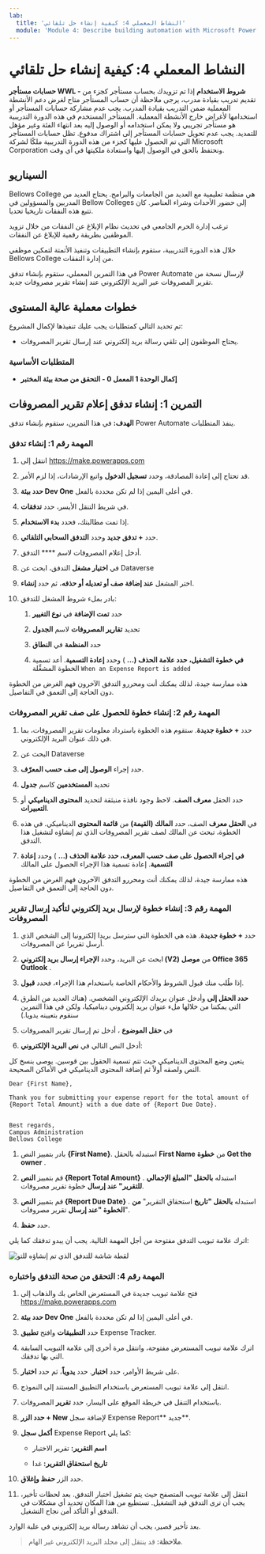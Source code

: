 ```yaml
---
lab:
  title: 'النشاط المعملي 4: كيفية إنشاء حل تلقائي'
  module: 'Module 4: Describe building automation with Microsoft Power Automate'
---
```


# النشاط المعملي 4: كيفية إنشاء حل تلقائي

**حسابات مستأجر WWL - شروط الاستخدام** إذا تم تزويدك بحساب مستأجر كجزء من تقديم تدريب بقيادة مدرب، يرجى ملاحظة أن حساب المستأجر متاح لغرض دعم الأنشطة المعملية ضمن التدريب بقيادة المدرب. يجب عدم مشاركة حسابات المستأجر أو استخدامها لأغراض خارج الأنشطة المعملية. المستأجر المستخدم في هذه الدورة التدريبية هو مستأجر تجريبي ولا يمكن استخدامه أو الوصول إليه بعد انتهاء الفئة وغير مؤهل للتمديد. يجب عدم تحويل حسابات المستأجر إلى اشتراك مدفوع. تظل حسابات المستأجر التي تم الحصول عليها كجزء من هذه الدورة التدريبية ملكًا لشركة Microsoft Corporation ونحتفظ بالحق في الوصول إليها واستعادة ملكيتها في أي وقت. 

## السيناريو

Bellows College هي منظمة تعليمية مع العديد من الجامعات والبرامج. يحتاج العديد من المدربين والمسؤولين في Bellow Colleges إلى حضور الأحداث وشراء العناصر. كان تتبع هذه النفقات تاريخيا تحديا. 

ترغب إدارة الحرم الجامعي في تحديث نظام الإبلاغ عن النفقات من خلال تزويد الموظفين بطريقة رقمية للإبلاغ عن النفقات. 

خلال هذه الدورة التدريبية، ستقوم بإنشاء التطبيقات وتنفيذ الأتمتة لتمكين موظفي Bellows College من إدارة النفقات. 

في هذا التمرين المعملي، ستقوم بإنشاء تدفق Power Automate لإرسال نسخة من تقرير المصروفات عبر البريد الإلكتروني عند إنشاء تقرير مصروفات جديد.

## خطوات معملية عالية المستوى

تم تحديد التالي كمتطلبات يجب عليك تنفيذها لإكمال المشروع:

- يحتاج الموظفون إلى تلقي رسالة بريد إلكتروني عند إرسال تقرير المصروفات. 

### المتطلبات الأساسية

- **إكمال الوحدة 1 المعمل 0 - التحقق من صحة بيئة المختبر**

## التمرين 1: إنشاء تدفق إعلام تقرير المصروفات

**الهدف:** في هذا التمرين، ستقوم بإنشاء تدفق Power Automate ينفذ المتطلبات. 

### المهمة رقم 1: إنشاء تدفق

1. انتقل إلى https://make.powerapps.com

1. قد تحتاج إلى إعادة المصادقة، وحدد **تسجيل الدخول** واتبع الإرشادات، إذا لزم الأمر.

1. **حدد بيئة Dev One** في أعلى اليمين إذا لم تكن محددة بالفعل.

1. في شريط التنقل الأيسر، حدد **تدفقات**.

1. إذا تمت مطالبتك، فحدد **بدء الاستخدام**.

1. حدد **+ تدفق جديد** وحدد **التدفق السحابي التلقائي**.

1. أدخل إعلام المصروفات لاسم **** التدفق.

1. في **اختيار مشغل** التدفق، ابحث عن Dataverse

1. اختر المشغل **عند إضافة صف أو تعديله أو حذفه**، ثم حدد **إنشاء**.

1. بادر بملء شروط المشغل للتدفق:

    1. حدد **تمت الإضافة** في **نوع التغيير**
    
    1. تحديد **تقارير المصروفات** لاسم **الجدول**

    1. حدد **المنظمة** في **النطاق**

    1. **في خطوة التشغيل، حدد علامة الحذف (...** ) وحدد **إعادة التسمية**. أعد تسمية الخطوة المشغِّلة `When an Expense Report is added` 

هذه ممارسة جيدة، لذلك يمكنك أنت ومحررو التدفق الآخرون فهم الغرض من الخطوة دون الحاجة إلى التعمق في التفاصيل.

### المهمة رقم 2: إنشاء خطوة للحصول على صف تقرير المصروفات

1. حدد **+ خطوة جديدة**. ستقوم هذه الخطوة باسترداد معلومات تقرير المصروفات، بما في ذلك عنوان البريد الإلكتروني.

1. البحث عن Dataverse

1. حدد إجراء **الوصول إلى صف حسب المعرّف**.

1. تحديد **المستخدمين** كاسم **جدول**

1. حدد الحقل **معرف الصف**. لاحظ وجود نافذة منبثقة لتحديد **المحتوى الديناميكي** أو **التعبيرات**.

1. في **الحقل معرف** الصف، حدد **المالك (القيمة)** من **قائمة المحتوى** الديناميكي. في هذه الخطوة، تبحث عن المالك لصف تقرير المصروفات الذي تم إنشاؤه لتشغيل هذا التدفق. 

1. **في إجراء **الحصول على صف حسب المعرف**، حدد علامة الحذف (...** ) وحدد **إعادة التسمية**. إعادة تسمية هذا الإجراء الحصول على المالك

هذه ممارسة جيدة، لذلك يمكنك أنت ومحررو التدفق الآخرون فهم الغرض من الخطوة دون الحاجة إلى التعمق في التفاصيل.

### المهمة رقم 3: إنشاء خطوة لإرسال بريد إلكتروني لتأكيد إرسال تقرير المصروفات

1. حدد **+ خطوة جديدة**. هذه هي الخطوة التي سترسل بريدا إلكترونيا إلى الشخص الذي أرسل تقريرا عن المصروفات.

1. ابحث عن البريد، وحدد **الإجراء إرسال بريد إلكتروني (V2)** من **موصل Office 365 Outlook** .

1. إذا طُلب منك قبول الشروط والأحكام الخاصة باستخدام هذا الإجراء، فحدد **قبول**.

1. **حدد الحقل إلى** وأدخل عنوان بريدك الإلكتروني الشخصي. (هناك العديد من الطرق التي يمكننا من خلالها ملء عنوان بريد إلكتروني ديناميكيا، ولكن في هذا التمرين سنقوم بتعيينه يدويا.)  

1. في **حقل الموضوع** ، أدخل تم إرسال تقرير المصروفات

1. أدخل النص التالي في **نص البريد الإلكتروني**:

يتعين وضع المحتوى الديناميكي حيث تتم تسمية الحقول بين قوسين. يوصى بنسخ كل النص ولصقه أولاً ثم إضافة المحتوى الديناميكي في الأماكن الصحيحة.

    Dear {First Name},
    
    Thank you for submitting your expense report for the total amount of {Report Total Amount} with a due date of {Report Due Date}.
    
     
    Best regards,
    Campus Administration
    Bellows College

1. بادر بتمييز النص **{First Name}**. استبدله بالحقل **First Name** من **خطوة Get the owner** .

1. قم بتمييز **النص {Report Total Amount}** . استبدله **بالحقل **"المبلغ** الإجمالي للتقرير" عند إرسال** خطوة تقرير مصروفات.

1. قم بتمييز **النص {Report Due Date}** . استبدله **بالحقل "تاريخ** استحقاق التقرير" **من الخطوة "عند إرسال** تقرير مصروفات".

1. حدد **حفظ**.

اترك علامة تبويب التدفق مفتوحة من أجل المهمة التالية. يجب أن يبدو تدفقك كما يلي:

![لقطة شاشة للتدفق الذي تم إنشاؤه للتو](media/lab-4-create-an-automated-solution-01.png)

### المهمة رقم 4: التحقق من صحة التدفق واختباره

1. فتح علامة تبويب جديدة في المستعرض الخاص بك والذهاب إلى https://make.powerapps.com

1. **حدد بيئة Dev One** في أعلى اليمين إذا لم تكن محددة بالفعل.

1. حدد **التطبيقات** وافتح **تطبيق** Expense Tracker.

1. اترك علامة تبويب المستعرض مفتوحة، وانتقل مرة أخرى إلى علامة التبويب السابقة التي بها تدفقك.

1. على شريط الأوامر، حدد **اختبار**. حدد **يدوياً**، ثم حدد **اختبار**.

1. انتقل إلى علامة تبويب المستعرض باستخدام التطبيق المستند إلى النموذج.

1. باستخدام التنقل في خريطة الموقع على اليسار، حدد **تقرير** المصروفات.

1. **حدد الزر + New** لإضافة سجل Expense Report** جديد**.

1. **أكمل سجل** Expense Report كما يلي:

    - **اسم التقرير:** تقرير الاختبار

    - **تاريخ استحقاق التقرير:** غدا 

1. حدد الزر **حفظ وإغلاق**.

1. انتقل إلى علامة تبويب المتصفح حيث يتم تشغيل اختبار التدفق. بعد لحظات تأخير، يجب أن ترى التدفق قيد التشغيل. تستطيع من هذا المكان تحديد أي مشكلات في التدفق أو التأكد أمن نجاح التشغيل.

بعد تأخير قصير، يجب أن تشاهد رسالة بريد إلكتروني في علبة الوارد. 

>**ملاحظة:** قد ينتقل إلى مجلد البريد الإلكتروني غير الهام.

